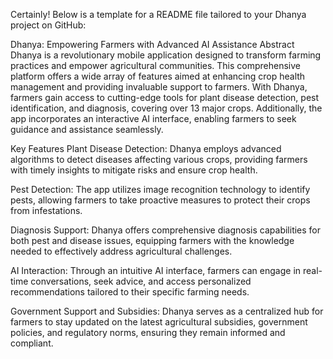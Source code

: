 
Certainly! Below is a template for a README file tailored to your Dhanya project on GitHub:

Dhanya: Empowering Farmers with Advanced AI Assistance
Abstract
Dhanya is a revolutionary mobile application designed to transform farming practices and empower agricultural communities. This comprehensive platform offers a wide array of features aimed at enhancing crop health management and providing invaluable support to farmers. With Dhanya, farmers gain access to cutting-edge tools for plant disease detection, pest identification, and diagnosis, covering over 13 major crops. Additionally, the app incorporates an interactive AI interface, enabling farmers to seek guidance and assistance seamlessly.

Key Features
Plant Disease Detection: Dhanya employs advanced algorithms to detect diseases affecting various crops, providing farmers with timely insights to mitigate risks and ensure crop health.

Pest Detection: The app utilizes image recognition technology to identify pests, allowing farmers to take proactive measures to protect their crops from infestations.

Diagnosis Support: Dhanya offers comprehensive diagnosis capabilities for both pest and disease issues, equipping farmers with the knowledge needed to effectively address agricultural challenges.

AI Interaction: Through an intuitive AI interface, farmers can engage in real-time conversations, seek advice, and access personalized recommendations tailored to their specific farming needs.

Government Support and Subsidies: Dhanya serves as a centralized hub for farmers to stay updated on the latest agricultural subsidies, government policies, and regulatory norms, ensuring they remain informed and compliant.
